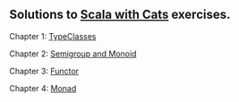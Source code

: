 ## Solutions to [Scala with Cats](https://underscore.io/books/scala-with-cats/) exercises.

Chapter 1: [TypeClasses](src/test/scala/cybersaurus/cats/exercises/chapter01)

Chapter 2: [Semigroup and Monoid](src/test/scala/cybersaurus/cats/exercises/chapter02)

Chapter 3: [Functor](src/test/scala/cybersaurus/cats/exercises/chapter03)

Chapter 4: [Monad](src/test/scala/cybersaurus/cats/exercises/chapter04)